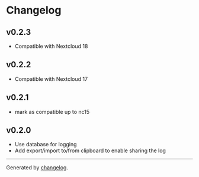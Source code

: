 # Changelog

## v0.2.3
- Compatible with Nextcloud 18

## v0.2.2
- Compatible with Nextcloud 17

## v0.2.1
- mark as compatible up to nc15

## v0.2.0
- Use database for logging
- Add export/import to/from clipboard to enable sharing the log

---

Generated by [changelog](https://github.com/gluons/changelog).
